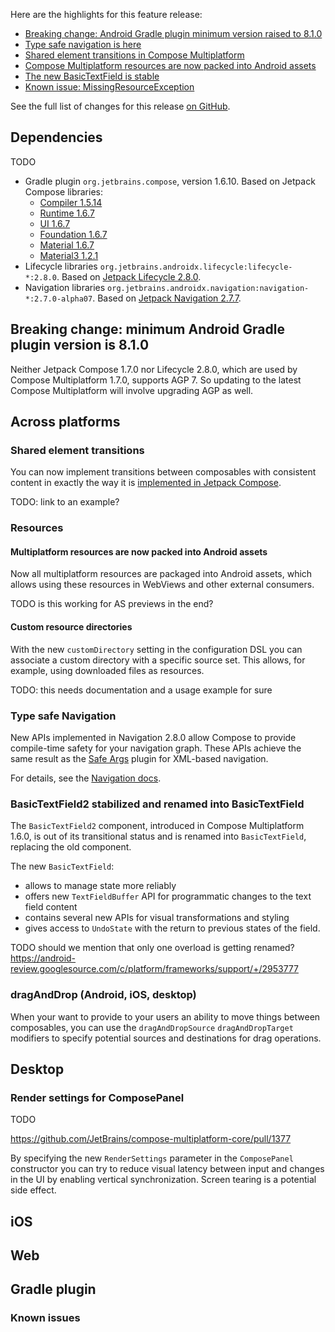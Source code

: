 [//]: # (title: What's new in Compose Multiplatform 1.7.0-beta01)

Here are the highlights for this feature release:

* [Breaking change: Android Gradle plugin minimum version raised to 8.1.0](#breaking-change-minimum-android-gradle-plugin-version-is-8-1-0)
* [Type safe navigation is here](#type-safe-navigation)
* [Shared element transitions in Compose Multiplatform](#shared-element-transitions)
* [Compose Multiplatform resources are now packed into Android assets](#multiplatform-resources-are-now-packed-into-android-assets)
* [The new BasicTextField is stable](#basictextfield2-stabilized-and-renamed-into-basictextfield)
* [Known issue: MissingResourceException](#known-issues)

See the full list of changes for this release [on GitHub](https://github.com/JetBrains/compose-multiplatform/blob/master/CHANGELOG.md#170-beta01-august-2024). 

## Dependencies

TODO

* Gradle plugin `org.jetbrains.compose`, version 1.6.10. Based on Jetpack Compose libraries:
  * [Compiler 1.5.14](https://developer.android.com/jetpack/androidx/releases/compose-compiler#1.5.14)
  * [Runtime 1.6.7](https://developer.android.com/jetpack/androidx/releases/compose-runtime#1.6.7)
  * [UI 1.6.7](https://developer.android.com/jetpack/androidx/releases/compose-ui#1.6.7)
  * [Foundation 1.6.7](https://developer.android.com/jetpack/androidx/releases/compose-foundation#1.6.7)
  * [Material 1.6.7](https://developer.android.com/jetpack/androidx/releases/compose-material#1.6.7)
  * [Material3 1.2.1](https://developer.android.com/jetpack/androidx/releases/compose-material3#1.2.1)
* Lifecycle libraries `org.jetbrains.androidx.lifecycle:lifecycle-*:2.8.0`. Based on [Jetpack Lifecycle 2.8.0](https://developer.android.com/jetpack/androidx/releases/lifecycle#2.8.0).
* Navigation libraries `org.jetbrains.androidx.navigation:navigation-*:2.7.0-alpha07`. Based on [Jetpack Navigation 2.7.7](https://developer.android.com/jetpack/androidx/releases/navigation#2.7.7).

## Breaking change: minimum Android Gradle plugin version is 8.1.0

Neither Jetpack Compose 1.7.0 nor Lifecycle 2.8.0, which are used by Compose Multiplatform 1.7.0, supports AGP 7.
So updating to the latest Compose Multiplatform will involve upgrading AGP as well.

## Across platforms

### Shared element transitions

You can now implement transitions between composables with consistent content in exactly the way it is [implemented
in Jetpack Compose](https://developer.android.com/develop/ui/compose/animation/shared-elements).

TODO: link to an example?

### Resources

#### Multiplatform resources are now packed into Android assets

Now all multiplatform resources are packaged into Android assets, which allows using these resources in WebViews and other
external consumers.

TODO is this working for AS previews in the end?

#### Custom resource directories

With the new `customDirectory` setting in the configuration DSL you can associate a custom directory with a specific source
set. This allows, for example, using downloaded files as resources.

TODO: this needs documentation and a usage example for sure

### Type safe Navigation

New APIs implemented in Navigation 2.8.0 allow Compose to provide compile-time safety for your navigation graph.
These APIs achieve the same result as the [Safe Args](https://developer.android.com/guide/navigation/use-graph/pass-data#Safe-args)
plugin for XML-based navigation.

For details, see the [Navigation docs](https://developer.android.com/guide/navigation/design/type-safety).

### BasicTextField2 stabilized and renamed into BasicTextField

The `BasicTextField2` component, introduced in Compose Multiplatform 1.6.0, is out of its transitional status and is renamed
into `BasicTextField`, replacing the old component.

The new `BasicTextField`:
* allows to manage state more reliably
* offers new `TextFieldBuffer` API for programmatic changes to the text field content 
* contains several new APIs for visual transformations and styling
* gives access to `UndoState` with the return to previous states of the field.

TODO should we mention that only one overload is getting renamed? https://android-review.googlesource.com/c/platform/frameworks/support/+/2953777

### dragAndDrop (Android, iOS, desktop)

When your want to provide to your users an ability to move things between composables, you can use the `dragAndDropSource`
`dragAndDropTarget` modifiers to specify potential sources and destinations for drag operations.

## Desktop

### Render settings for ComposePanel

TODO

https://github.com/JetBrains/compose-multiplatform-core/pull/1377

By specifying the new `RenderSettings` parameter in the `ComposePanel` constructor you can try to reduce visual latency
between input and changes in the UI by enabling vertical synchronization. Screen tearing is a potential side effect.

## iOS

## Web

## Gradle plugin

### Known issues